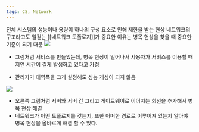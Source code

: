```yaml
---
tags: CS, Network
---
```

전체 시스템의 성능이나 용량이 하나의 구성 요소로 인해 제한을 받는 현상
네트워크의 구조라고도 일컫는 [[네트워크 토폴로지]]가 중요한 이유는 병목 현상을 찾을 때 중요한 기준이 되기 때문
![](https://i.imgur.com/SIqHphc.png)
* 그림처럼 서비스를 만들었는데, 병목 현상이 일어나서 사용자가 서비스를 이용할 때 지연 시간이 길게 발생하고 있다고 가정
- 관리자가 대역폭을 크게 설정해도 성능 개성이 되지 않음

![](https://i.imgur.com/tS0fOf6.png)
- 오른쪽 그림처럼 서버와 서버 간 그리고 게이트웨이로 이어지는 회선을 추가해서 병목 현상 해결
- 네트워크가 어떤 토폴로지를 갖는지, 또한 어떠한 경로로 이루어져 있는지 알아야 병목 현상을 올바르게 해결 할 수 있다.